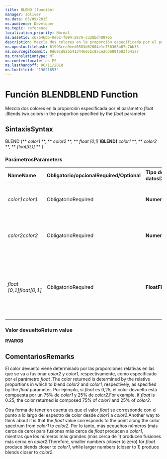 ```yaml
---
title: BLEND (función)
manager: soliver
ms.date: 03/09/2015
ms.audience: Developer
ms.topic: reference
localization_priority: Normal
ms.assetid: c67b46bb-0eb2-f094-2870-c320bd488705
description: Mezcla dos colores en la proporción especificada por el parámetro float.
ms.openlocfilehash: 61993cea9eed6583d62004e1c756368b67c7bb33
ms.sourcegitcommit: 9d60cd82b5413446e5bc8ace2cd689f683fb41a7
ms.translationtype: MT
ms.contentlocale: es-ES
ms.lasthandoff: 06/11/2018
ms.locfileid: "19821653"
---
```

# <a name="blend-function"></a><span data-ttu-id="a8ad4-103">Función BLEND</span><span class="sxs-lookup"><span data-stu-id="a8ad4-103">BLEND Function</span></span>

<span data-ttu-id="a8ad4-104">Mezcla dos colores en la proporción especificada por el parámetro _float_ .</span><span class="sxs-lookup"><span data-stu-id="a8ad4-104">Blends two colors in the proportion specified by the  _float_ parameter.</span></span> 
  
## <a name="syntax"></a><span data-ttu-id="a8ad4-105">Sintaxis</span><span class="sxs-lookup"><span data-stu-id="a8ad4-105">Syntax</span></span>

<span data-ttu-id="a8ad4-106">BLEND (** *color1* **, ** *color2* **, ** *float [0,1]* **)</span><span class="sxs-lookup"><span data-stu-id="a8ad4-106">BLEND(** *color1* **, ** *color2* **, ** *float[0,1]* ** )</span></span> 
  
### <a name="parameters"></a><span data-ttu-id="a8ad4-107">Parámetros</span><span class="sxs-lookup"><span data-stu-id="a8ad4-107">Parameters</span></span>

|<span data-ttu-id="a8ad4-108">**Name**</span><span class="sxs-lookup"><span data-stu-id="a8ad4-108">**Name**</span></span>|<span data-ttu-id="a8ad4-109">**Obligatorio/opcional**</span><span class="sxs-lookup"><span data-stu-id="a8ad4-109">**Required/Optional**</span></span>|<span data-ttu-id="a8ad4-110">**Tipo de datos**</span><span class="sxs-lookup"><span data-stu-id="a8ad4-110">**Data Type**</span></span>|<span data-ttu-id="a8ad4-111">**Descripción**</span><span class="sxs-lookup"><span data-stu-id="a8ad4-111">**Description**</span></span>|
|:-----|:-----|:-----|:-----|
| <span data-ttu-id="a8ad4-112">_color1_</span><span class="sxs-lookup"><span data-stu-id="a8ad4-112">_color1_</span></span> <br/> |<span data-ttu-id="a8ad4-113">Obligatorio</span><span class="sxs-lookup"><span data-stu-id="a8ad4-113">Required</span></span>  <br/> |<span data-ttu-id="a8ad4-114">**Numeric**</span><span class="sxs-lookup"><span data-stu-id="a8ad4-114">**Numeric**</span></span> <br/> |<span data-ttu-id="a8ad4-115">Índice de color de Visio o valor RGB del primer color.</span><span class="sxs-lookup"><span data-stu-id="a8ad4-115">The Visio color index or RGB value of the first color.</span></span>  <br/> |
| <span data-ttu-id="a8ad4-116">_color2_</span><span class="sxs-lookup"><span data-stu-id="a8ad4-116">_color2_</span></span> <br/> |<span data-ttu-id="a8ad4-117">Obligatorio</span><span class="sxs-lookup"><span data-stu-id="a8ad4-117">Required</span></span>  <br/> |<span data-ttu-id="a8ad4-118">**Numeric**</span><span class="sxs-lookup"><span data-stu-id="a8ad4-118">**Numeric**</span></span> <br/> |<span data-ttu-id="a8ad4-119">Índice de color de Visio o valor RGB del segundo color.</span><span class="sxs-lookup"><span data-stu-id="a8ad4-119">The Visio color index or RGB value of the second color.</span></span>  <br/> |
| <span data-ttu-id="a8ad4-120">_float [0,1]_</span><span class="sxs-lookup"><span data-stu-id="a8ad4-120">_float[0,1]_</span></span> <br/> |<span data-ttu-id="a8ad4-121">Obligatorio</span><span class="sxs-lookup"><span data-stu-id="a8ad4-121">Required</span></span>  <br/> |<span data-ttu-id="a8ad4-122">**Float**</span><span class="sxs-lookup"><span data-stu-id="a8ad4-122">**Float**</span></span> <br/> |<span data-ttu-id="a8ad4-123">Proporción en la que se va a fusionar _color2_ y _color1_, respectivamente.</span><span class="sxs-lookup"><span data-stu-id="a8ad4-123">The proportion in which to blend  _color2_ and  _color1_, respectively.</span></span> <span data-ttu-id="a8ad4-124">Un número real de 0 a 1, inclusive.</span><span class="sxs-lookup"><span data-stu-id="a8ad4-124">A real number from 0 to 1 inclusive.</span></span>  <br/> |
   
### <a name="return-value"></a><span data-ttu-id="a8ad4-125">Valor devuelto</span><span class="sxs-lookup"><span data-stu-id="a8ad4-125">Return value</span></span>

 <span data-ttu-id="a8ad4-126">**RVA**</span><span class="sxs-lookup"><span data-stu-id="a8ad4-126">**RGB**</span></span>
  
## <a name="remarks"></a><span data-ttu-id="a8ad4-127">Comentarios</span><span class="sxs-lookup"><span data-stu-id="a8ad4-127">Remarks</span></span>

<span data-ttu-id="a8ad4-128">El color devuelto viene determinado por las proporciones relativas en las que se va a fusionar _color2_ y _color1_, respectivamente, como especificado por el parámetro _float_ .</span><span class="sxs-lookup"><span data-stu-id="a8ad4-128">The color returned is determined by the relative proportions in which to blend  _color2_ and  _color1_, respectively, as specified by the  _float_ parameter.</span></span> <span data-ttu-id="a8ad4-129">Por ejemplo, si _float_ es 0,25, el color devuelto está compuesta por un 75% de _color1_ y 25% de _color2_.</span><span class="sxs-lookup"><span data-stu-id="a8ad4-129">For example, if  _float_ is 0.25, the color returned is composed 75% of  _color1_ and 25% of  _color2_.</span></span> 
  
<span data-ttu-id="a8ad4-130">Otra forma de tener en cuenta es que el valor _float_ se corresponde con el punto a lo largo del espectro de color desde _color1_ a _color2_.</span><span class="sxs-lookup"><span data-stu-id="a8ad4-130">Another way to think about it is that the  _float_ value corresponds to the point along the color spectrum from  _color1_ to  _color2_.</span></span> <span data-ttu-id="a8ad4-131">Por lo tanto, más pequeños números (más cerca de cero) para fusiones más cerca de _float_ producen a _color1_, mientras que los números más grandes (más cerca de 1) producen fusiones más cerca en _color2_.</span><span class="sxs-lookup"><span data-stu-id="a8ad4-131">Therefore, smaller numbers (closer to zero) for  _float_ produce blends closer to  _color1_, while larger numbers (closer to 1) produce blends closer to  _color2_.</span></span>
  


